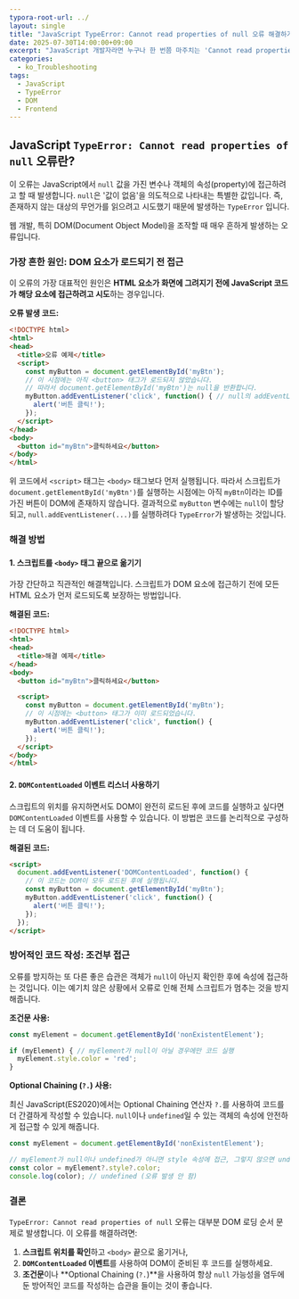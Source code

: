 ```yaml
---
typora-root-url: ../
layout: single
title: "JavaScript TypeError: Cannot read properties of null 오류 해결하기"
date: 2025-07-30T14:00:00+09:00
excerpt: "JavaScript 개발자라면 누구나 한 번쯤 마주치는 'Cannot read properties of null' 오류. 이 오류의 원인을 명확히 이해하고, DOM 로딩 시점과 조건부 접근을 통해 효과적으로 해결하는 방법을 알아봅니다."
categories:
  - ko_Troubleshooting
tags:
  - JavaScript
  - TypeError
  - DOM
  - Frontend
---
```


## JavaScript `TypeError: Cannot read properties of null` 오류란?

이 오류는 JavaScript에서 `null` 값을 가진 변수나 객체의 속성(property)에 접근하려고 할 때 발생합니다. `null`은 '값이 없음'을 의도적으로 나타내는 특별한 값입니다. 즉, 존재하지 않는 대상의 무언가를 읽으려고 시도했기 때문에 발생하는 `TypeError` 입니다.

웹 개발, 특히 DOM(Document Object Model)을 조작할 때 매우 흔하게 발생하는 오류입니다.

### 가장 흔한 원인: DOM 요소가 로드되기 전 접근

이 오류의 가장 대표적인 원인은 **HTML 요소가 화면에 그려지기 전에 JavaScript 코드가 해당 요소에 접근하려고 시도**하는 경우입니다.

**오류 발생 코드:**
```html
<!DOCTYPE html>
<html>
<head>
  <title>오류 예제</title>
  <script>
    const myButton = document.getElementById('myBtn');
    // 이 시점에는 아직 <button> 태그가 로드되지 않았습니다.
    // 따라서 document.getElementById('myBtn')는 null을 반환합니다.
    myButton.addEventListener('click', function() { // null의 addEventListener 속성에 접근 -> TypeError 발생
      alert('버튼 클릭!');
    });
  </script>
</head>
<body>
  <button id="myBtn">클릭하세요</button>
</body>
</html>
```
위 코드에서 `<script>` 태그는 `<body>` 태그보다 먼저 실행됩니다. 따라서 스크립트가 `document.getElementById('myBtn')`를 실행하는 시점에는 아직 `myBtn`이라는 ID를 가진 버튼이 DOM에 존재하지 않습니다. 결과적으로 `myButton` 변수에는 `null`이 할당되고, `null.addEventListener(...)`를 실행하려다 `TypeError`가 발생하는 것입니다.

### 해결 방법

#### 1. 스크립트를 `<body>` 태그 끝으로 옮기기

가장 간단하고 직관적인 해결책입니다. 스크립트가 DOM 요소에 접근하기 전에 모든 HTML 요소가 먼저 로드되도록 보장하는 방법입니다.

**해결된 코드:**
```html
<!DOCTYPE html>
<html>
<head>
  <title>해결 예제</title>
</head>
<body>
  <button id="myBtn">클릭하세요</button>

  <script>
    const myButton = document.getElementById('myBtn');
    // 이 시점에는 <button> 태그가 이미 로드되었습니다.
    myButton.addEventListener('click', function() {
      alert('버튼 클릭!');
    });
  </script>
</body>
</html>
```

#### 2. `DOMContentLoaded` 이벤트 리스너 사용하기

스크립트의 위치를 유지하면서도 DOM이 완전히 로드된 후에 코드를 실행하고 싶다면 `DOMContentLoaded` 이벤트를 사용할 수 있습니다. 이 방법은 코드를 논리적으로 구성하는 데 더 도움이 됩니다.

**해결된 코드:**
```html
<script>
  document.addEventListener('DOMContentLoaded', function() {
    // 이 코드는 DOM이 모두 로드된 후에 실행됩니다.
    const myButton = document.getElementById('myBtn');
    myButton.addEventListener('click', function() {
      alert('버튼 클릭!');
    });
  });
</script>
```

### 방어적인 코드 작성: 조건부 접근

오류를 방지하는 또 다른 좋은 습관은 객체가 `null`이 아닌지 확인한 후에 속성에 접근하는 것입니다. 이는 예기치 않은 상황에서 오류로 인해 전체 스크립트가 멈추는 것을 방지해줍니다.

**조건문 사용:**
```javascript
const myElement = document.getElementById('nonExistentElement');

if (myElement) { // myElement가 null이 아닐 경우에만 코드 실행
  myElement.style.color = 'red';
}
```

**Optional Chaining (`?.`) 사용:**

최신 JavaScript(ES2020)에서는 Optional Chaining 연산자 `?.`를 사용하여 코드를 더 간결하게 작성할 수 있습니다. `null`이나 `undefined`일 수 있는 객체의 속성에 안전하게 접근할 수 있게 해줍니다.

```javascript
const myElement = document.getElementById('nonExistentElement');

// myElement가 null이나 undefined가 아니면 style 속성에 접근, 그렇지 않으면 undefined를 반환
const color = myElement?.style?.color;
console.log(color); // undefined (오류 발생 안 함)
```

### 결론

`TypeError: Cannot read properties of null` 오류는 대부분 DOM 로딩 순서 문제로 발생합니다. 이 오류를 해결하려면:

1.  **스크립트 위치를 확인**하고 `<body>` 끝으로 옮기거나,
2.  **`DOMContentLoaded` 이벤트**를 사용하여 DOM이 준비된 후 코드를 실행하세요.
3.  **조건문**이나 **Optional Chaining (`?.`)**을 사용하여 항상 `null` 가능성을 염두에 둔 방어적인 코드를 작성하는 습관을 들이는 것이 좋습니다.
